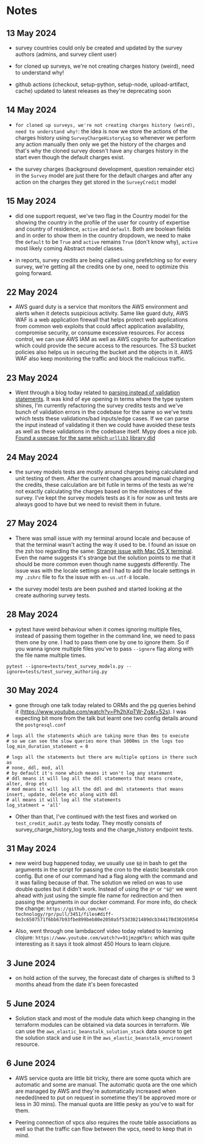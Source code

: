 # Notes

## 13 May 2024

- survey countries could only be created and updated by the survey authors (admins, and survey client user)

- for cloned up surveys, we're not creating charges history (weird), need to understand why!

- github actions (checkout, setup-python, setup-node, upload-artifact, cache) updated to latest releases as they're deprecating soon

## 14 May 2024

- `for cloned up surveys, we're not creating charges history (weird), need to understand why!`: the idea is now we store the actions of the charges history using `SurveyChargeHistoryLog` so whenever we perform any action manually then only we get the history of the charges and that's why the cloned survey doesn't have any charges history in the start even though the default charges exist.

- the survey charges (background development, question remainder etc) in the `Survey` model are just there for the default charges and after any action on the charges they get stored in the `SurveyCredit` model

## 15 May 2024

- did one support request, we've two flag in the Country model for the showing the country in the profile of the user for country of expertise and country of residence, `active` and `default`. Both are boolean fields and in order to show them in the country dropdown, we need to make the `default` to be `True` and `active` remains `True` (don't know why), `active` most likely coming Abstract model classes.

- in reports, survey credits are being called using prefetching so for every survey, we're getting all the credits one by one, need to optimize this going forward.

## 22 May 2024

- AWS guard duty is a service that monitors the AWS environment and alerts when it detects suspicious activity. Same like guard duty, AWS WAF is a web application firewall that helps protect web applications from common web exploits that could affect application availability, compromise security, or consume excessive resources. For access control, we can use AWS IAM as well as AWS cognito for authentication which could provide the secure access to the resources. The S3 bucket policies also helps us in securing the bucket and the objects in it. AWS WAF also keep monitoring the traffic and block the malicious traffic.

## 23 May 2024

- Went through a blog today related to [parsing instead of validation statements](https://lexi-lambda.github.io/blog/2019/11/05/parse-don-t-validate/). It was kind of eye opening in terms where the type system shines, I'm currently refactoring the survey credits tests and we've bunch of validation errors in the codebase for the same so we've tests which tests these validations/bad inputs/edge cases. If we can parse the input instead of validating it then we could have avoided these tests as well as these validations in the codebase itself. Mypy does a nice job. [Found a usecase for the same which `urllib3` library did](https://sethmlarson.dev/tests-arent-enough-case-study-after-adding-types-to-urllib3)

## 24 May 2024

- the survey models tests are mostly around charges being calculated and unit testing of them. After the current changes around manual charging the credits, these calculation are bit futile in terms of the tests as we're not exactly calculating the charges based on the milestones of the survey. I've kept the survey models tests as it is for now as unit tests are always good to have but we need to revisit them in future.

## 27 May 2024

- There was small issue with my terminal around locale and because of that the terminal wasn't acting the way it used to be. I found an issue on the zsh too regarding the same: [Strange issue with Mac OS X terminal](https://github.com/ohmyzsh/ohmyzsh/issues/1602). Even the name suggests it's strange but the solution points to me that it should be more common even though name suggests differently. The issue was with the locale settings and I had to add the locale settings in my `.zshrc` file to fix the issue with `en-us.utf-8` locale.

- the survey model tests are been pushed and started looking at the create authoring survey tests.

## 28 May 2024

- pytest have weird behaviour when it comes ignoring multiple files, instead of passing them together in the command line, we need to pass them one by one. I had to pass them one by one to ignore them. So if you wanna ignore multiple files you've to pass `--ignore` flag along with the file name multiple times.

```shell
pytest --ignore=tests/test_survey_models.py --ignore=tests/test_survey_authoring.py
```

## 30 May 2024

- gone through one talk today related to ORMs and the pg queries behind it (<https://www.youtube.com/watch?v=Ph2hXpTW-Zg&t=52s>). I was expecting bit more from the talk but learnt one two config details around the `postgresql.conf`

```shell
# logs all the statements which are taking more than 0ms to execute
# so we can see the slow queries more than 1000ms in the logs too
log_min_duration_statement = 0

# logs all the statements but there are multiple options in there such as
# none, ddl, mod, all
# by default it's none which means it won't log any statement
# ddl means it will log all the ddl statements that means create, alter, drop etc
# mod means it will log all the ddl and dml statements that means insert, update, delete etc along with ddl
# all means it will log all the statements
log_statment = 'all'
```

- Other than that, I've continued with the test fixes and worked on `test_credit_audit.py` tests today. They mostly consists of survey_charge_history_log tests and the charge_history endpoint tests.

## 31 May 2024

- new weird bug happened today, we usually use `$@` in bash to get the arguments in the script for passing the cron to the elastic beanstalk cron config. But one of our command had a flag along with the command and it was failing because of that. The solution we relied on was to use double quotes but it didn't work. Instead of using the `@*` or `"$@"` we went ahead with just using the simple file name for redirection and then passing the arguments in our docker command. For more info, do check the change: `https://github.com/mat-technology/rpr/pull/3451/files#diff-0e3c6507571f6bb67b93fbe899beb80e2050a5f53d3021489dcb344178d30265R54`

- Also, went through one lambdaconf video today related to learning clojure: `https://www.youtube.com/watch?v=91jmzgW7brc` which was quite interesting as it says it took almost 450 Hours to learn clojure.

## 3 June 2024

- on hold action of the survey, the forecast date of charges is shifted to 3 months ahead from the date it's been forecasted

## 5 June 2024

- Solution stack and most of the module data which keep changing in the terraform modules can be obtained via data sources in terraform. We can use the `aws_elastic_beanstalk_solution_stack` data source to get the solution stack and use it in the `aws_elastic_beanstalk_environment` resource.

## 6 June 2024

- AWS service quota are little bit tricky, there are some quota which are automatic and some are manual. The automatic quota are the one which are managed by AWS and they're automatically increased when needed(need to put on request in sometime they'll be approved more or less in 30 mins). The manual quota are little pesky as you've to wait for them.

- Peering connection of vpcs also requires the route table associations as well so that the traffic can flow between the vpcs, need to keep that in mind.
